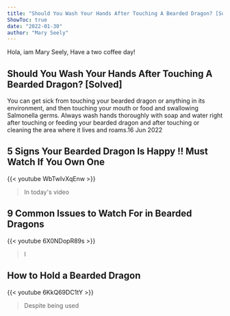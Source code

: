 ```yaml
---
title: "Should You Wash Your Hands After Touching A Bearded Dragon? [Solved]"
ShowToc: true 
date: "2022-01-30"
author: "Mary Seely" 
---
```


Hola, iam Mary Seely, Have a two coffee day!
## Should You Wash Your Hands After Touching A Bearded Dragon? [Solved]
You can get sick from touching your bearded dragon or anything in its environment, and then touching your mouth or food and swallowing Salmonella germs. Always wash hands thoroughly with soap and water right after touching or feeding your bearded dragon and after touching or cleaning the area where it lives and roams.16 Jun 2022

## 5 Signs Your Bearded Dragon Is Happy !! **Must Watch If You Own One**
{{< youtube WbTwIvXqEnw >}}
>In today's video 

## 9 Common Issues to Watch For in Bearded Dragons
{{< youtube 6X0NDopR89s >}}
>I

## How to Hold a Bearded Dragon
{{< youtube 6KkQ69DC1tY >}}
>Despite being used 

